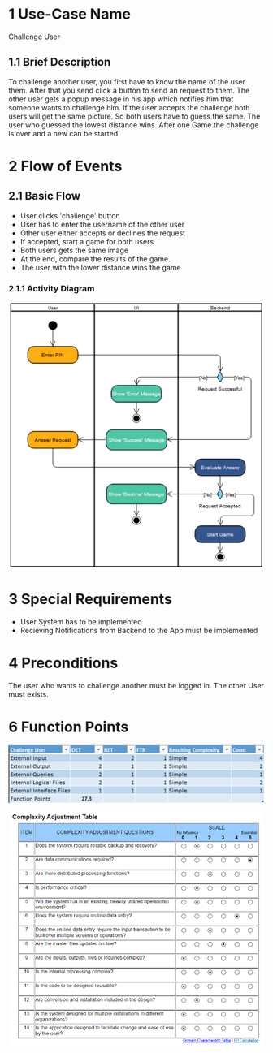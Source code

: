 # 1 Use-Case Name
Challenge User

## 1.1 Brief Description
To challenge another user, you first have to know the name of the user them. After that you send click a button to send an request to them. The other user gets a popup message in his app which notifies him that someone wants to challenge him. If the user accepts the challenge both users will get the same picture. So both users have to guess the same. The user who guessed the lowest distance wins. After one Game the challenge is over and a new can be started.
# 2 Flow of Events
## 2.1 Basic Flow
- User clicks 'challenge' button 
- User has to enter the username of the other user
- Other user either accepts or declines the request
- If accepted, start a game for both users
- Both users gets the same image 
- At the end, compare the results of the game. 
- The user with the lower distance wins the game

### 2.1.1 Activity Diagram
![Challange User](../images/UC_ChallengeUser.png)


# 3 Special Requirements
- User System has to be implemented
- Recieving Notifications from Backend to the App must be implemented

# 4 Preconditions
The user who wants to challenge another must be logged in. The other User must exists. 


# 6 Function Points
![Challange User FP](../images/functionpoints/functionpoints_challengeuser.png)

![FP](../images/functionpoints/complexityAdjustmentTable.PNG)
